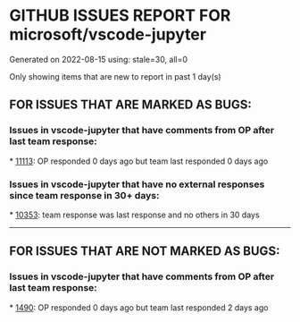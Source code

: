 
# GITHUB ISSUES REPORT FOR microsoft/vscode-jupyter


Generated on 2022-08-15 using: stale=30, all=0


Only showing items that are new to report in past 1 day(s)


## FOR ISSUES THAT ARE MARKED AS BUGS:


### Issues in vscode-jupyter that have comments from OP after last team response:


\* [11113](https://github.com/microsoft/vscode-jupyter/issues/11113 "When there are a large number of figures, the step of hashing output can take a long time."): OP responded 0 days ago but team last responded 0 days ago

### Issues in vscode-jupyter that have no external responses since team response in 30+ days:


\* [10353](https://github.com/microsoft/vscode-jupyter/issues/10353 "Dataframe Intellisense: no auto complete after groupby "): team response was last response and no others in 30 days

---

## FOR ISSUES THAT ARE NOT MARKED AS BUGS:


### Issues in vscode-jupyter that have comments from OP after last team response:


\* [1490](https://github.com/microsoft/vscode-jupyter/issues/1490 "Straightly convert jupyter format python code (using # %% cells) from/to HTML5"): OP responded 0 days ago but team last responded 2 days ago
